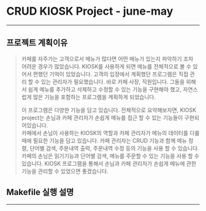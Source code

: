 # CRUD KIOSK Project - june-may
-------------

## 프로젝트 계획이유
> 카페를 자주가는 고객으로서 메뉴가 많다면 어떤 메뉴가 있는지 파악하기 조차 어려운 경우가 많았습니다. KIOSK를 사용하게 되면 메뉴를 전체적으로 볼 수 있어서 편했던 기억이 있었습니다. 
> 고객의 입장에서 계획했던 프로그램은 직접 관리 할 수 있는 관리자가 필요했습니다. 
> 바로 카페 사장, 직원입니다. 그들을 위해서 쉽게 메뉴를 추가하고 삭제하고 수정할 수 있는 기능을 구현해야 했고, 자연스럽게 많은 기능을 포함하는 프로그램을 계획하게 되었습니다.
> 
> 이 프로그램은 다양한 기능을 담고 있습니다. 전체적으로 요약해보자면,
> KIOSK project는 손님과 카페 관리자가 손쉽게 메뉴를 접근 할 수 있는 기능들이 구현되어있습니다.  
> 카페에서 손님이  사용하는 KIOSK의 역할과 카페 관리자가 메뉴의 데이터를 다룰 때에 필요한 기능을 담고 있습니다.
> 카페 관리자는 CRUD 기능과 함께 메뉴 정렬, 단어별 검색, 주문내역 출력, 주문내역 수정 등의 기능을 사용 할 수 있습니다. 
> 카페의 손님은 읽기기능과 단어별 검색, 메뉴를 주문할 수 있는 기능을 사용 할 수 있습니다. 
> KIOSK 프로그램을 통해서 손님과 카페 관리자가 손쉽게 메뉴에 관한 기능을 관리할 수 있었으면 좋겠습니다. 

## Makefile 실행 설명
------------

